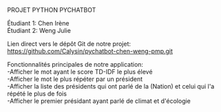 PROJET PYTHON PYCHATBOT

Étudiant 1: Chen Irène  
Étudiant 2: Weng Julie

Lien direct vers le dépôt Git de notre projet:    
https://github.com/Calysin/pychatbot-chen-weng-pmp.git

Fonctionnalités principales de notre application:  
-Afficher le mot ayant le score TD-IDF le plus élevé  
-Afficher le mot le plus répéter par un président  
-Afficher la liste des présidents qui ont parlé de la (Nation) et celui qui l'a répété le plus de fois  
-Afficher le premier présidant ayant parlé de climat et d'écologie